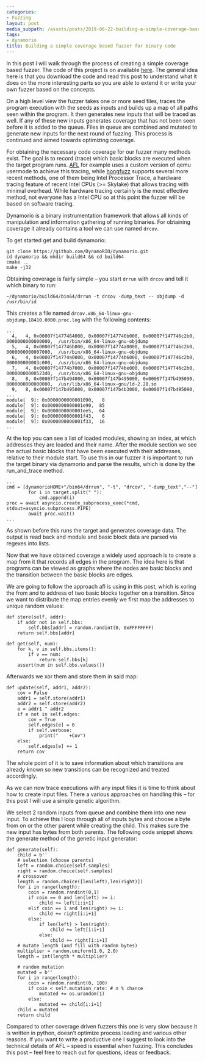 ```yaml
---
categories:
- Fuzzing
layout: post
media_subpath: /assets/posts/2019-06-22-building-a-simple-coverage-based-fuzzer-for-binary-code
tags:
- dynamorio
title: Building a simple coverage based fuzzer for binary code
---
```


In this post I will walk through the process of creating a simple coverage based fuzzer. The code of this project is on available [here](https://github.com/xct/simple_fuzzer). The general idea here is that you download the code and read this post to understand what it does on the more interesting parts so you are able to extend it or write your own fuzzer based on the concepts.

On a high level view the fuzzer takes one or more seed files, traces the program execution with the seeds as inputs and builds up a map of all paths seen within the program. It then generates new inputs that will be traced as well. If any of these new inputs generates coverage that has not been seen before it is added to the queue. Files in queue are combined and mutated to generate new inputs for the next round of fuzzing. This process is continued and aimed towards optimizing coverage.

For obtaining the necessary code coverage for our fuzzer many methods exist. The goal is to record (trace) which basic blocks are executed when the target program runs. [AFL](https://lcamtuf.coredump.cx/afl/) for example uses a custom version of qemu usermode to achieve this tracing, while [hongfuzz](https://github.com/google/honggfuzz.git) supports several more recent methods, one of them being Intel Processor Trace, a hardware tracing feature of recent Intel CPUs (>= Skylake) that allows tracing with minimal overhead. While hardware tracing certainly is the most effective method, not everyone has a Intel CPU so at this point the fuzzer will be based on software tracing.

Dynamorio is a binary instrumentation framework that allows all kinds of manipulation and information gathering of running binaries. For obtaining coverage it already contains a tool we can use named `drcov`.

To get started get and build dynamorio:

```
git clone https://github.com/DynamoRIO/dynamorio.git
cd dynamorio && mkdir build64 && cd build64
cmake ..
make -j32
```

Obtaining coverage is fairly simple – you start `drrun` with `drcov` and tell it which binary to run:

```
~/dynamorio/build64/bin64/drrun -t drcov -dump_text -- objdump -d /usr/bin/id
```

This creates a file named `drcov.x86_64-linux-gnu-objdump.18410.0000.proc.log` with the following contents:

```
...
  4,   4, 0x00007f1477464000, 0x00007f147746b000, 0x00007f147746c2b0, 0000000000000000,  /usr/bin/x86_64-linux-gnu-objdump
  5,   4, 0x00007f147746b000, 0x00007f14774a0000, 0x00007f147746c2b0, 0000000000007000,  /usr/bin/x86_64-linux-gnu-objdump
  6,   4, 0x00007f14774a0000, 0x00007f14774b6000, 0x00007f147746c2b0, 000000000003c000,  /usr/bin/x86_64-linux-gnu-objdump
  7,   4, 0x00007f14774b7000, 0x00007f14774be000, 0x00007f147746c2b0, 00000000000523d0,  /usr/bin/x86_64-linux-gnu-objdump
  8,   8, 0x00007f147b494000, 0x00007f147b495000, 0x00007f147b495090, 0000000000000000,  /usr/lib/x86_64-linux-gnu/ld-2.28.so
  9,   8, 0x00007f147b495000, 0x00007f147b4b3000, 0x00007f147b495090, 
...
module[  9]: 0x0000000000001090,   8
module[  9]: 0x0000000000001e90,  85
module[  9]: 0x0000000000001ee5,  64
module[  9]: 0x0000000000001f43,   6
module[  9]: 0x0000000000001f33,  16
...
```

At the top you can see a list of loaded modules, showing an index, at which addresses they are loaded and their name. After the module section we see the actual basic blocks that have been executed with their addresses, relative to their module start. To use this in our fuzzer it is important to run the target binary via dynamorio and parse the results, which is done by the run\_and\_trace method.

```
...
cmd = [dynamorioHOME+"/bin64/drrun", "-t", "drcov", "-dump_text","--"]
        for i in target.split(" "):
            cmd.append(i)
proc = await asyncio.create_subprocess_exec(*cmd, stdout=asyncio.subprocess.PIPE)
        await proc.wait()
...
```

As shown before this runs the target and generates coverage data. The output is read back and module and basic block data are parsed via regexes into lists.

Now that we have obtained coverage a widely used approach is to create a map from it that records all edges in the program. The idea here is that programs can be viewed as graphs where the nodes are basic blocks and the transition between the basic blocks are edges.

We are going to follow the approach afl is using in this post, which is xoring the from and to address of two basic blocks together on a transition. Since we want to distribute the map entries evenly we first map the addresses to unique random values:

```
def store(self, addr):
    if addr not in self.bbs:
        self.bbs[addr] = random.randint(0, 0xFFFFFFFF) 
    return self.bbs[addr]

def get(self, num):
    for k, v in self.bbs.items():
        if v == num:
            return self.bbs[k]
    assert(num in self.bbs.values())
```

Afterwards we xor them and store them in said map:

```
def update(self, addr1, addr2):
    cov = False
    addr1 = self.store(addr1)
    addr2 = self.store(addr2)
    e = addr1 ^ addr2
    if e not in self.edges:
        cov = True
        self.edges[e] = 0
        if self.verbose:
            print("    +Cov")
    else:
        self.edges[e] += 1
    return cov
```

The whole point of it is to save information about which transitions are already known so new transitions can be recognized and treated accordingly.

As we can now trace executions with any input files it is time to think about how to create input files. There a various approaches on handling this – for this post I will use a simple genetic algorithm.

We select 2 random inputs from queue and combine them into one new input. To achieve this I loop through all of inputs bytes and choose a byte from on or the other parent while creating the child. This makes sure the new input has bytes from both parents. The following code snippet shows the generate method of the genetic input generator:

```
def generate(self):
    child = b''
    # selection (choose parents)
    left = random.choice(self.samples)
    right = random.choice(self.samples)
    # crossover 
    length = random.choice([len(left),len(right)])
    for i in range(length):
        coin = random.randint(0,1)
        if coin == 0 and len(left) >= i:
            child += left[i:i+1]
        elif coin == 1 and len(right) >= i:    
            child += right[i:i+1]
        else:
            if len(left) > len(right):
                child += left[i:i+1]
            else:
                child += right[i:i+1]
    # mutate length (and fill with random bytes)
    multiplier = random.uniform(1.0, 2.0)
    length = int(length * multiplier)

    # random mutation
    mutated = b''
    for i in range(length):
        coin = random.randint(0, 100)            
        if coin < self.mutation_rate: # n % chance
            mutated += os.urandom(1)                
        else:
            mutated += child[i:i+1]            
    child = mutated
    return child
```

Compared to other coverage driven fuzzers this one is very slow because it is written in python, doesn’t optimize process loading and various other reasons. If you want to write a productive one I suggest to look into the technical details of AFL – speed is essential when fuzzing. This concludes this post – feel free to reach out for questions, ideas or feedback.
